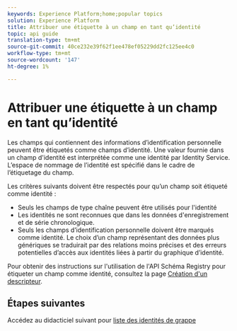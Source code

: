 ```yaml
---
keywords: Experience Platform;home;popular topics
solution: Experience Platform
title: Attribuer une étiquette à un champ en tant qu’identité
topic: api guide
translation-type: tm+mt
source-git-commit: 40ce232e39f62f1ee478ef05229dd2fc125ee4c0
workflow-type: tm+mt
source-wordcount: '147'
ht-degree: 1%

---
```



# Attribuer une étiquette à un champ en tant qu’identité

Les champs qui contiennent des informations d’identification personnelle peuvent être étiquetés comme champs d’identité. Une valeur fournie dans un champ d&#39;identité est interprétée comme une identité par Identity Service. L’espace de nommage de l’identité est spécifié dans le cadre de l’étiquetage du champ.

Les critères suivants doivent être respectés pour qu’un champ soit étiqueté comme identité :

- Seuls les champs de type chaîne peuvent être utilisés pour l&#39;identité
- Les identités ne sont reconnues que dans les données d&#39;enregistrement et de série chronologique.
- Seuls les champs d’identification personnelle doivent être marqués comme identité. Le choix d’un champ représentant des données plus génériques se traduirait par des relations moins précises et des erreurs potentielles d’accès aux identités liées à partir du graphique d’identité.

Pour obtenir des instructions sur l&#39;utilisation de l&#39;API Schéma Registry pour étiqueter un champ comme identité, consultez la page [Création d&#39;un descripteur](../../xdm/api/descriptors.md).

## Étapes suivantes

Accédez au didacticiel suivant pour [liste des identités de grappe](./list-cluster-identites.md)